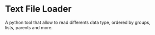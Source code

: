 # Text File Loader
 A python tool that allow to read differents data type, ordered by groups, lists, parents and more.
